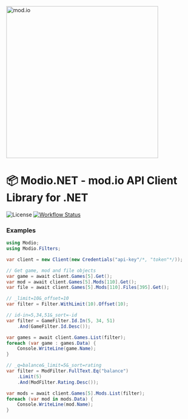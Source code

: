 <a href="https://mod.io"><img src="https://static.mod.io/v1/images/branding/modio-color-dark.svg" alt="mod.io" width="400"/></a>

# :package: Modio.NET - mod.io API Client Library for .NET

![License][license-badge]
[![Workflow Status][workflow-badge]][actions-url]

[license-badge]: https://img.shields.io/badge/license-MIT%2FApache--2.0-blue
[workflow-badge]: https://github.com/nickelc/modio.net/workflows/CI/badge.svg
[actions-url]: https://github.com/nickelc/modio.net/actions?query=workflow%3ACI

### Examples

```csharp
using Modio;
using Modio.Filters;

var client = new Client(new Credentials("api-key"/*, "token"*/));

// Get game, mod and file objects
var game = await client.Games[5].Get();
var mod = await client.Games[5].Mods[110].Get();
var file = await client.Games[5].Mods[110].Files[395].Get();

// _limit=10&_offset=10
var filter = Filter.WithLimit(10).Offset(10);

// id-in=5,34,51&_sort=-id
var filter = GameFilter.Id.In(5, 34, 51)
    .And(GameFilter.Id.Desc());

var games = await client.Games.List(filter);
foreach (var game : games.Data) {
    Console.WriteLine(game.Name);
}

// _q=balance&_limit=5&_sort=rating
var filter = ModFilter.FullText.Eq("balance")
    .Limit(5)
    .And(ModFilter.Rating.Desc());

var mods = await client.Games[5].Mods.List(filter);
foreach (var mod in mods.Data) {
    Console.WriteLine(mod.Name);
}
```
